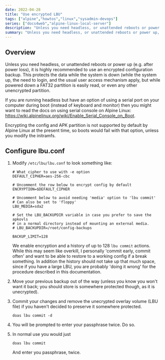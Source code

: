 ```yaml
---
date: 2022-04-28
title: "Use encrypted LBU"
tags: ["alpine","howtos","linux","sysadmin-devops"]
series: ["docs4web","alpine-linux-local-server"]
description: "Unless you need headless, or unattended reboots or power up, it is highly recommended to use an encrypted configuration backup."
summary: "Unless you need headless, or unattended reboots or power up, it is highly recommended to use an encrypted configuration backup."
---
```


## Overview

Unless you need headless, or unattended reboots or power up (e.g. after power loss), it is highly recommended to use an encrypted configuration backup. This protects the data while the system is down (while the system up, the need to login, and the usual user access mechanism apply, but while powered down a FAT32 partition is easily read, or even any other unencrypted partition.

If you are running headless but have an option of using a serial port on your computer during boot (instead of keyboard and monitor) then you might want to read the docs on using serial console on Alpine Linux: <https://wiki.alpinelinux.org/wiki/Enable_Serial_Console_on_Boot>.

Encrypting the config and APK partition is not supported by default by Alpine Linux at the present time, so boots would fail with that option, unless you modify the initramfs.

## Configure lbu.conf

1. Modify `/etc/lbu/lbu.conf` to look something like:

   ```shell
   # What cipher to use with -e option
   DEFAULT_CIPHER=aes-256-cbc

   # Uncomment the row below to encrypt config by default
   ENCRYPTION=$DEFAULT_CIPHER

   # Uncomment below to avoid needing 'media' option to 'lbu commit'
   # Can also be set to 'floppy'  
   LBU_MEDIA=sda2

   # Set the LBU_BACKUPDIR variable in case you prefer to save the apkovls
   # in a normal directory instead of mounting an external media.
   # LBU_BACKUPDIR=/root/config-backups

   BACKUP_LIMIT=128
   ```

   We enable encryption and a history of up to 128 ``lbu commit`` actions. While this may seem like overkill, I personally 'commit early, commit often' and want to be able to restore to a working config if a break something. In addition the history should not take up that much space, since if you have a large LBU, you are probably 'doing it wrong' for the procedure described in this documentation.

2. Move your previous backup out of the way (unless you know you won't want it back;
   you should store is somewhere protected though, as it is unecrypted).

3. Commit your changes and remove the unecrypted overlay volume (LBU file) if you haven't decided to preserve it somewhere protected.

   ```shell
   doas lbu commit -d
   ```

4. You will be prompted to enter your passphrase twice. Do so.

5. In normal use you would just

   ```shell
   doas lbu commit
   ```

   And enter you passphrase, twice.
